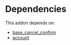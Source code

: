 # Dependencies

This addon depends on:

- [base_cancel_confirm](https://github.com/bringout/oca-technical)
- [account](https://github.com/bringout/oca-ocb-accounting/tree/ddf6c0d80189f2cd640968f14b2d1346fca52a9f/odoo-bringout-oca-ocb-account)
